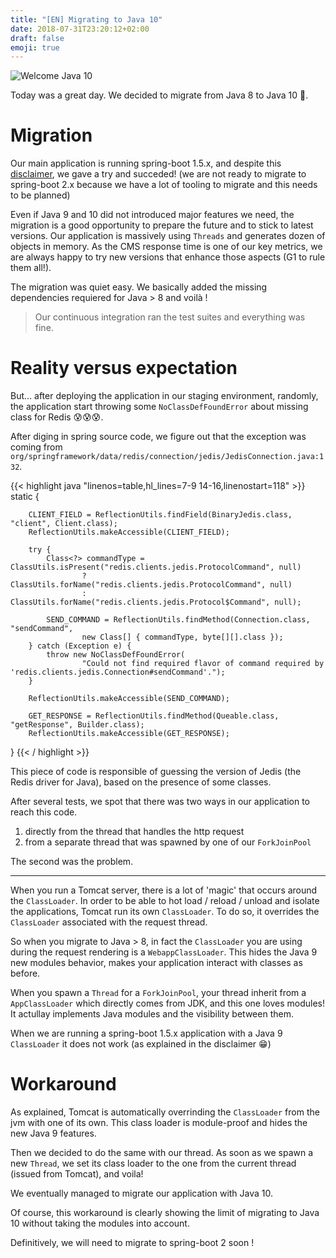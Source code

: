```yaml
---
title: "[EN] Migrating to Java 10"
date: 2018-07-31T23:20:12+02:00
draft: false
emoji: true
---
```


![Welcome Java 10](https://cdn.crunchify.com/wp-content/uploads/2018/04/Java-10-Released-Crunchify-Tutorial.jpg)


Today was a great day. We decided to migrate from Java 8 to Java 10 :tada:.

# Migration

Our main application is running spring-boot 1.5.x, and despite this [disclaimer](https://github.com/spring-projects/spring-boot/wiki/Spring-Boot-with-Java-9-and-above#requirements), we gave a try and succeded! (we are not ready to migrate to spring-boot 2.x because we have a lot of tooling to migrate and this needs to be planned)

Even if Java 9 and 10 did not introduced major features we need, the migration is a good opportunity to prepare the future and to stick to latest versions. Our application is massively using `Threads` and generates dozen of objects in memory.
As the CMS response time is one of our key metrics, we are always happy to try new versions that enhance those aspects (G1 to rule them all!).

The migration was quiet easy. We basically added the missing dependencies requiered for Java > 8 and voilà !

> Our continuous integration ran the test suites and everything was fine.

# Reality versus expectation

But... after deploying the application in our staging environment, randomly, the application start throwing some `NoClassDefFoundError` about missing class for Redis :cold_sweat::cold_sweat::cold_sweat:.

After diging in spring source code, we figure out that the exception was coming from `org/springframework/data/redis/connection/jedis/JedisConnection.java:132`.

{{< highlight java "linenos=table,hl_lines=7-9 14-16,linenostart=118" >}}
	static {

		CLIENT_FIELD = ReflectionUtils.findField(BinaryJedis.class, "client", Client.class);
		ReflectionUtils.makeAccessible(CLIENT_FIELD);

		try {
			Class<?> commandType = ClassUtils.isPresent("redis.clients.jedis.ProtocolCommand", null)
					? ClassUtils.forName("redis.clients.jedis.ProtocolCommand", null)
					: ClassUtils.forName("redis.clients.jedis.Protocol$Command", null);

			SEND_COMMAND = ReflectionUtils.findMethod(Connection.class, "sendCommand",
					new Class[] { commandType, byte[][].class });
		} catch (Exception e) {
			throw new NoClassDefFoundError(
					"Could not find required flavor of command required by 'redis.clients.jedis.Connection#sendCommand'.");
		}

		ReflectionUtils.makeAccessible(SEND_COMMAND);

		GET_RESPONSE = ReflectionUtils.findMethod(Queable.class, "getResponse", Builder.class);
		ReflectionUtils.makeAccessible(GET_RESPONSE);
}
{{< / highlight >}}

This piece of code is responsible of guessing the version of Jedis (the Redis driver for Java), based on the presence of some classes.

After several tests, we spot that there was two ways in our application to reach this code.

 1. directly from the thread that handles the http request
 1. from a separate thread that was spawned by one of our `ForkJoinPool`

The second was the problem.

---

When you run a Tomcat server, there is a lot of 'magic' that occurs around the `ClassLoader`. In order to be able to hot load / reload / unload and isolate the applications, Tomcat run its own `ClassLoader`. To do so, it overrides the `ClassLoader` associated with the request thread.

So when you migrate to Java > 8, in fact the `ClassLoader` you are using during the request rendering is a `WebappClassLoader`. This hides the Java 9 new modules behavior, makes your application interact with classes as before.

When you spawn a `Thread` for a `ForkJoinPool`, your thread inherit from a `AppClassLoader` which directly comes from JDK, and this one loves modules! 
It actullay implements Java modules and the visibility between them. 

When we are running a spring-boot 1.5.x application with a Java 9 `ClassLoader` it does not work (as explained in the disclaimer :grin:)

# Workaround

As explained, Tomcat is automatically overrinding the `ClassLoader` from the jvm with one of its own. This class loader is module-proof and hides the new Java 9 features.

Then we decided to do the same with our thread. As soon as we spawn a new `Thread`, we set its class loader to the one from the current thread (issued from Tomcat), and voila!

We eventually managed to migrate our application with Java 10.

Of course, this workaround is clearly showing the limit of migrating to Java 10 without taking the modules into account.

Definitively, we will need to migrate to spring-boot 2 soon !